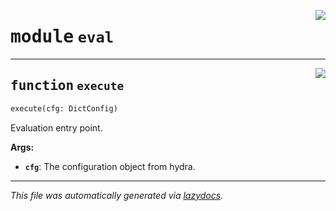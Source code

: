 <!-- markdownlint-disable -->

<a href="../../src/eval.py#L0"><img align="right" style="float:right;" src="https://img.shields.io/badge/-source-cccccc?style=flat-square"></a>

# <kbd>module</kbd> `eval`





---

<a href="../../eval/execute#L13"><img align="right" style="float:right;" src="https://img.shields.io/badge/-source-cccccc?style=flat-square"></a>

## <kbd>function</kbd> `execute`

```python
execute(cfg: DictConfig)
```

Evaluation entry point. 



**Args:**
 
 - <b>`cfg`</b>:  The configuration object from hydra. 




---

_This file was automatically generated via [lazydocs](https://github.com/ml-tooling/lazydocs)._

